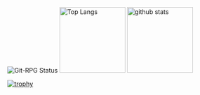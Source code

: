 <img src="https://git-game.vercel.app/api/readme/tensho1026" alt="Git-RPG Status" />


<img alt="Top Langs" height="150px" src="https://github-readme-stats.vercel.app/api/top-langs/?username=tensho1026&layout=compact&count_private=true&show_icons=true&theme=tokyonight" />

<img alt="github stats" height="150px" src="https://github-readme-stats.vercel.app/api?username=tensho1026&count_private=true&show_icons=true&show_icons=true&theme=tokyonight" />


[![trophy](https://github-profile-trophy.vercel.app/?username=tensho1026)](https://github.com/ryo-ma/github-profile-trophy)










